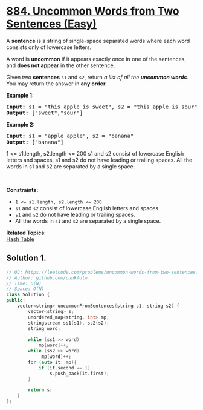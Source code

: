 # [884. Uncommon Words from Two Sentences (Easy)](https://leetcode.com/problems/uncommon-words-from-two-sentences/)

<p>A <b>sentence</b> is a string of single-space separated words where each word consists only of lowercase letters.</p>

<p>A word is <b>uncommon</b> if it appears exactly once in one of the sentences, and <b>does not appear</b> in the other sentence.</p>

<p>Given two <b>sentences</b> <code>s1</code> and <code>s2</code>, return<em> a list of all the <b>uncommon words</b></em>. You may return the answer in <b>any order</b>.</p>

<p><strong>Example 1:</strong></p>
<pre>
<strong>Input:</strong> s1 = "this apple is sweet", s2 = "this apple is sour"
<strong>Output:</strong> ["sweet","sour"]
</pre>

<p><strong>Example 2:</strong></p>
<pre>
<strong>Input:</strong> s1 = "apple apple", s2 = "banana"
<strong>Output:</strong> ["banana"]
</pre>

1 <= s1.length, s2.length <= 200
s1 and s2 consist of lowercase English letters and spaces.
s1 and s2 do not have leading or trailing spaces.
All the words in s1 and s2 are separated by a single space.

<p>&nbsp;</p>
<p><strong>Constraints:</strong></p>

<ul>
  <li><code>1 &lt;= s1.length, s2.length &lt;= 200</code></li>
  <li><code>s1</code> and <code>s2</code> consist of lowercase English letters and spaces.</code></li>
  <li><code>s1</code> and <code>s2</code> do not have leading or trailing spaces.</li>
  <li>All the words in <code>s1</code> and <code>s2</code> are separated by a single space.</li>
</ul>



**Related Topics**:  
[Hash Table](https://leetcode.com/tag/hash-table/)


## Solution 1. 

```cpp
// OJ: https://leetcode.com/problems/uncommon-words-from-two-sentences/
// Author: github.com/punkfulw
// Time: O(N)
// Space: O(N)
class Solution {
public:
    vector<string> uncommonFromSentences(string s1, string s2) {
        vector<string> s;
        unordered_map<string, int> mp;
        stringstream ss1(s1), ss2(s2);
        string word;
        
        while (ss1 >> word)
            mp[word]++;
        while (ss2 >> word)
             mp[word]++;
        for (auto it: mp){
            if (it.second == 1)
                s.push_back(it.first);
        }

        return s;
    }
};
```
